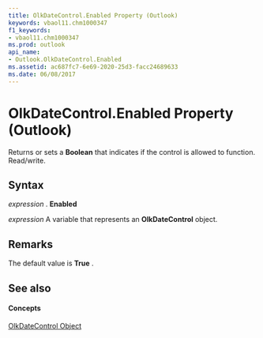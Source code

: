 ```yaml
---
title: OlkDateControl.Enabled Property (Outlook)
keywords: vbaol11.chm1000347
f1_keywords:
- vbaol11.chm1000347
ms.prod: outlook
api_name:
- Outlook.OlkDateControl.Enabled
ms.assetid: ac687fc7-6e69-2020-25d3-facc24689633
ms.date: 06/08/2017
---
```



# OlkDateControl.Enabled Property (Outlook)

Returns or sets a  **Boolean** that indicates if the control is allowed to function. Read/write.


## Syntax

 _expression_ . **Enabled**

 _expression_ A variable that represents an **OlkDateControl** object.


## Remarks

The default value is  **True** .


## See also


#### Concepts


[OlkDateControl Object](Outlook.OlkDateControl.md)

